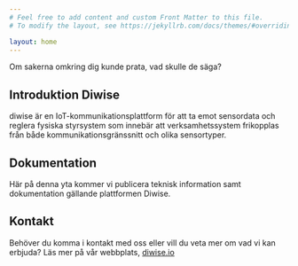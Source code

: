```yaml
---
# Feel free to add content and custom Front Matter to this file.
# To modify the layout, see https://jekyllrb.com/docs/themes/#overriding-theme-defaults

layout: home
---
```


Om sakerna omkring dig kunde prata, vad skulle de säga?

## Introduktion Diwise
diwise är en IoT-kommunikationsplattform för att ta emot sensordata och reglera fysiska styrsystem som innebär att verksamhetssystem frikopplas från både kommunikationsgränssnitt och olika sensortyper.

## Dokumentation
Här på denna yta kommer vi publicera teknisk information samt dokumentation gällande plattformen Diwise. 

## Kontakt
Behöver du komma i kontakt med oss eller vill du veta mer om vad vi kan erbjuda? Läs mer på vår webbplats, [diwise.io](https://diwise.io/)

